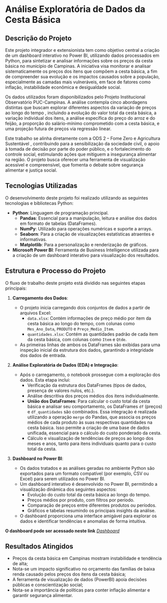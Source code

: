 # Análise Exploratória de Dados da Cesta Básica

## Descrição do Projeto

Este projeto integrador e extensionista tem como objetivo central a criação de um dashboard interativo no Power BI, utilizando dados processados em Python, para sintetizar e analisar informações sobre os preços da cesta básica no município de Campinas. A iniciativa visa monitorar e analisar sistematicamente os preços dos itens que compõem a cesta básica, a fim de compreender sua evolução e os impactos causados sobre a população, especialmente as camadas mais vulneráveis, em face de fatores como inflação, instabilidade econômica e desigualdade social.

Os dados utilizados foram disponibilizados pelo Projeto Institucional Observatório PUC-Campinas. A análise contempla cinco abordagens distintas que buscam explorar diferentes aspectos da variação de preços ao longo do tempo , incluindo a evolução do valor total da cesta básica, a variação individual dos itens, a análise específica do preço do arroz e do feijão, a proporção do salário-mínimo comprometido com a cesta básica, e uma projeção futura de preços via regressão linear.

Este trabalho se alinha diretamente com a ODS 2 – Fome Zero e Agricultura Sustentável , contribuindo para a sensibilização da sociedade civil, o apoio à tomada de decisão por parte do poder público, e o fortalecimento do controle social, estimulando ações que mitiguem a insegurança alimentar na região. O projeto busca oferecer uma ferramenta de visualização acessível e compreensível, que fomenta o debate sobre segurança alimentar e justiça social.

## Tecnologias Utilizadas

O desenvolvimento deste projeto foi realizado utilizando as seguintes tecnologias e bibliotecas Python:

* **Python**: Linguagem de programação principal.
    * **Pandas**: Essencial para a manipulação, leitura e análise dos dados em formato de tabelas (DataFrames).
    * **NumPy**: Utilizado para operações numéricas e suporte a arrays.
    * **Seaborn**: Para a criação de visualizações estatísticas atraentes e informativas.
    * **Matplotlib**: Para a personalização e renderização de gráficos.
* **Microsoft Power BI**: Ferramenta de Business Intelligence utilizada para a criação de um dashboard interativo para visualização dos resultados.

## Estrutura e Processo do Projeto

O fluxo de trabalho deste projeto está dividido nas seguintes etapas principais:

1.  **Carregamento dos Dados**:
    * O projeto inicia carregando dois conjuntos de dados a partir de arquivos Excel:
        * `data.xlsx`: Contém informações de preço médio por item da cesta básica ao longo do tempo, com colunas como `Mes_Ano_Data`, `PRODUTO` e `Preço_Medio_Item`.
        * `quantidades.xlsx`: Contém as quantidades padrão de cada item da cesta básica, com colunas como `Item` e `Qtde`.
    * As primeiras linhas de ambos os DataFrames são exibidas para uma inspeção inicial da estrutura dos dados, garantindo a integridade dos dados de entrada.

2.  **Análise Exploratória de Dados (EDA) e Integração**:
    * Após o carregamento, o notebook prossegue com a exploração dos dados. Esta etapa inclui:
        * Verificação da estrutura dos DataFrames (tipos de dados, presença de valores nulos, etc.).
        * Análise descritiva dos preços médios dos itens individualmente.
        * **União dos DataFrames**: Para calcular o custo total da cesta básica e analisar seu comportamento, os DataFrames `df` (preços) e `df_quantidades` são combinados. Essa integração é realizada utilizando a operação `merge` do Pandas, que associa os preços médios de cada produto às suas respectivas quantidades na cesta básica. Isso permite a criação de uma base de dados unificada, essencial para o cálculo do custo ponderado da cesta.
        * Cálculo e visualização de tendências de preços ao longo dos meses e anos, tanto para itens individuais quanto para o custo total da cesta.

3.  **Dashboard no Power BI**:
    * Os dados tratados e as análises geradas no ambiente Python são exportados para um formato compatível (por exemplo, CSV ou Excel) para serem utilizados no Power BI.
    * Um dashboard interativo é desenvolvido no Power BI, permitindo a visualização dinâmica dos seguintes aspectos:
        * Evolução do custo total da cesta básica ao longo do tempo.
        * Preços médios por produto, com filtros por período.
        * Comparação de preços entre diferentes produtos ou períodos.
        * Gráficos e tabelas resumindo os principais insights da análise.
    * O dashboard proporciona uma interface amigável para explorar os dados e identificar tendências e anomalias de forma intuitiva.

**O dashboard pode ser acessado neste link** *[Dashboard]([https://app.powerbi.com/view?r=eyJrIjoiYjJkNTNlOTQtNjQyZi00NzNlLTk0ZDYtNjFiMDk2ZmI5Nzg1IiwidCI6IjA4MGJjMDIzLTVlNWEtNDZmYi1iYmU4LWViNTQ4ZTk4NzNhNiJ9])*

## Resultados Atingidos

* Preços da cesta básica em Campinas mostram instabilidade e tendência de alta;
* Nota-se um impacto significativo no orçamento das famílias de baixa renda causado pelos preços dos itens da cesta básica;
* A ferramenta de visualização de dados (PowerBI) apoia decisões públicas e conscientização social;
* Nota-se a importância de políticas para conter inflação alimentar e garantir segurança alimentar.

